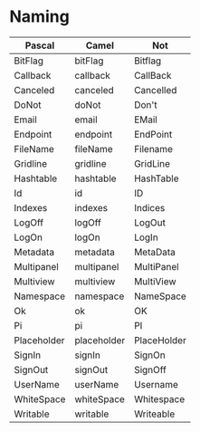 # Naming

Pascal|Camel|Not
------|-----|---
BitFlag|bitFlag|Bitflag
Callback|callback|CallBack
Canceled|canceled|Cancelled
DoNot|doNot|Don't
Email|email|EMail
Endpoint|endpoint|EndPoint
FileName|fileName|Filename
Gridline|gridline|GridLine
Hashtable|hashtable|HashTable
Id|id|ID
Indexes|indexes|Indices
LogOff|logOff|LogOut
LogOn|logOn|LogIn
Metadata|metadata|MetaData
Multipanel|multipanel|MultiPanel
Multiview|multiview|MultiView
Namespace|namespace|NameSpace
Ok|ok|OK
Pi|pi|PI
Placeholder|placeholder|PlaceHolder
SignIn|signIn|SignOn
SignOut|signOut|SignOff
UserName|userName|Username
WhiteSpace|whiteSpace|Whitespace
Writable|writable|Writeable
